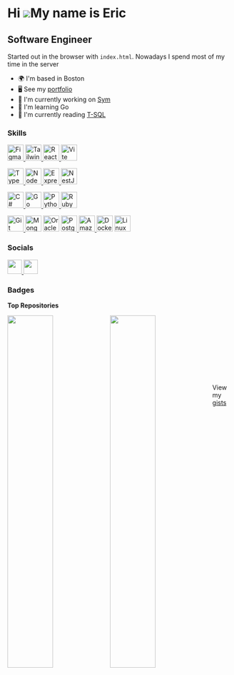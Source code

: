 Hi ![](https://user-images.githubusercontent.com/18350557/176309783-0785949b-9127-417c-8b55-ab5a4333674e.gif)My name is Eric
============================================================================================================================

Software Engineer
--------------------

Started out in the browser with `index.html`. Nowadays I spend most of my time in the server

*   🌍  I'm based in Boston
*   🖥️  See my [portfolio](https://ecfolio.netlify.app)
*   🚀  I'm currently working on [Sym](https://github.com/0xcire/sym-backend)
*   🧠  I'm learning Go
*   📖  I'm currently reading [T-SQL](https://itziktsql.com/t-sql-fund-4th-edition-1)

### Skills 
<p align="left">
  <a href="https://www.figma.com/" target="_blank" rel="noreferrer">
    <img 
      src="https://raw.githubusercontent.com/danielcranney/readme-generator/main/public/icons/skills/figma-colored.svg" 
      width="36" 
      height="36" 
      alt="Figma"
    />
  </a>
  <a href="https://tailwindcss.com/" target="_blank" rel="noreferrer">
    <img 
      src="https://raw.githubusercontent.com/danielcranney/readme-generator/main/public/icons/skills/tailwindcss-colored.svg" 
      width="36" 
      height="36" 
      alt="TailwindCSS" 
    />
  </a>
  <a href="https://reactjs.org/" target="_blank" rel="noreferrer">
    <img
      src="https://raw.githubusercontent.com/danielcranney/readme-generator/main/public/icons/skills/react-colored.svg"
      width="36"
      height="36" 
      alt="React" 
    />
  </a>
  <a href="https://vitejs.dev/" target="_blank" rel="noreferrer">
    <img 
      src="https://raw.githubusercontent.com/danielcranney/readme-generator/main/public/icons/skills/vite-colored.svg" 
      width="36" 
      height="36" 
      alt="Vite" 
    />
  </a>
</p>

<p align="left">
  <a href="https://www.typescriptlang.org/" target="_blank" rel="noreferrer">
    <img
      src="https://raw.githubusercontent.com/danielcranney/readme-generator/main/public/icons/skills/typescript-colored.svg"
      width="36"
      height="36" 
      alt="TypeScript"
    />
  </a>
  <a href="https://nodejs.org/en/" target="_blank" rel="noreferrer">
    <img
      src="https://raw.githubusercontent.com/danielcranney/readme-generator/main/public/icons/skills/nodejs-colored.svg"
      width="36"
      height="36"
      alt="NodeJS"
      />
  </a>
  <a href="https://expressjs.com/" target="_blank" rel="noreferrer">
    <img
      src="https://raw.githubusercontent.com/danielcranney/readme-generator/main/public/icons/skills/express-colored.svg"
      width="36"
      height="36"
      alt="Express"
    />
  </a>
  <a href="https://docs.nestjs.com/" target="_blank" rel="noreferrer">
    <img 
      src="https://raw.githubusercontent.com/danielcranney/readme-generator/main/public/icons/skills/nestjs-colored.svg" 
      width="36" 
      height="36" 
      alt="NestJS" 
    />
  </a>
</p>

<p align="left">
  <a href="https://docs.microsoft.com/en-us/dotnet/csharp/" target="_blank" rel="noreferrer">
    <img 
      src="https://raw.githubusercontent.com/danielcranney/readme-generator/main/public/icons/skills/csharp-colored.svg" 
      width="36" 
      height="36" 
      alt="C#" 
    />     
  </a>
  <a href="https://go.dev/doc/" target="_blank" rel="noreferrer">
    <img 
      src="https://raw.githubusercontent.com/danielcranney/readme-generator/main/public/icons/skills/go-colored.svg" 
      width="36" 
      height="36" 
      alt="Go" 
    />
  </a>
  <a href="https://www.python.org/" target="_blank" rel="noreferrer">
    <img 
      src="https://raw.githubusercontent.com/danielcranney/readme-generator/main/public/icons/skills/python-colored.svg" 
      width="36" 
      height="36" 
      alt="Python"   
    />
  </a>
  <a href="https://www.ruby-lang.org/en/" target="_blank" rel="noreferrer">
    <img 
      src="https://raw.githubusercontent.com/danielcranney/readme-generator/main/public/icons/skills/ruby-colored.svg" 
      width="36" 
      height="36" 
      alt="Ruby" 
    />     
  </a>
</p>

<p align="left">
<a href="https://git-scm.com/" target="_blank" rel="noreferrer">
  <img src="https://raw.githubusercontent.com/danielcranney/readme-generator/main/public/icons/skills/git-colored.svg" width="36" height="36" alt="Git" />
</a>
<a href="https://www.mongodb.com/" target="_blank" rel="noreferrer">
  <img src="https://raw.githubusercontent.com/danielcranney/readme-generator/main/public/icons/skills/mongodb-colored.svg" width="36" height="36" alt="MongoDB" /></a>
<a href="https://www.oracle.com/uk/index.html" target="_blank" rel="noreferrer"><img src="https://raw.githubusercontent.com/danielcranney/readme-generator/main/public/icons/skills/oracle-colored.svg" width="36" height="36" alt="Oracle" /></a>
<a href="https://www.postgresql.org/" target="_blank" rel="noreferrer">
  <img src="https://raw.githubusercontent.com/danielcranney/readme-generator/main/public/icons/skills/postgresql-colored.svg" width="36" height="36" alt="PostgreSQL" />
</a>
<a href="https://aws.amazon.com" target="_blank" rel="noreferrer">
  <img src="https://raw.githubusercontent.com/danielcranney/readme-generator/main/public/icons/skills/aws-colored.svg" width="36" height="36" alt="Amazon Web Services" />
</a>
<a href="https://www.docker.com/" target="_blank" rel="noreferrer">
  <img src="https://raw.githubusercontent.com/danielcranney/readme-generator/main/public/icons/skills/docker-colored.svg" width="36" height="36" alt="Docker" /></a>
<a href="https://www.linux.org" target="_blank" rel="noreferrer">
  <img src="https://raw.githubusercontent.com/danielcranney/readme-generator/main/public/icons/skills/linux-colored.svg" width="36" height="36" alt="Linux" />
</a>
</p>
                    
### Socials
                  
<p align="left"> <a href="https://www.github.com/0xcire" target="_blank" rel="noreferrer"> <picture> <source media="(prefers-color-scheme: dark)" srcset="https://raw.githubusercontent.com/danielcranney/readme-generator/main/public/icons/socials/github-dark.svg" /> <source media="(prefers-color-scheme: light)" srcset="https://raw.githubusercontent.com/danielcranney/readme-generator/main/public/icons/socials/github.svg" /> <img src="https://raw.githubusercontent.com/danielcranney/readme-generator/main/public/icons/socials/github.svg" width="32" height="32" /> </picture> </a> <a href="https://www.linkedin.com/in/ericchi1" target="_blank" rel="noreferrer"> <picture> <source media="(prefers-color-scheme: dark)" srcset="https://raw.githubusercontent.com/danielcranney/readme-generator/main/public/icons/socials/linkedin-dark.svg" /> <source media="(prefers-color-scheme: light)" srcset="https://raw.githubusercontent.com/danielcranney/readme-generator/main/public/icons/socials/linkedin.svg" /> <img src="https://raw.githubusercontent.com/danielcranney/readme-generator/main/public/icons/socials/linkedin.svg" width="32" height="32" /> </picture> </a></p>

### Badges

<b>Top Repositories</b>
<div>
  <div width="100%" align="center"><a href="https://github.com/0xcire/propel-CRM" align="left"><img align="left" width="45%" src="https://github-readme-stats.vercel.app/api/pin/?username=0xcire&repo=propel-CRM&title_color=0891b2&text_color=ffffff&icon_color=0891b2&bg_color=1c1917&hide_border=true&locale=en" /></a></div>
  <div width="100%" align="center"><a href="https://github.com/0xcire/koshi-backend" align="left"><img align="left" width="45%" src="https://github-readme-stats.vercel.app/api/pin/?username=0xcire&repo=sym-backend&title_color=0891b2&text_color=ffffff&icon_color=0891b2&bg_color=1c1917&hide_border=true&locale=en" /></a></div>
</div>
<br /><br /><br /><br /><br /><br /><br /><br /><br />

<div>View my <a href="https://gist.github.com/0xcire">gists</a></div>

<!---
0xcire/0xcire is a ✨ special ✨ repository because its `README.md` (this file) appears on your GitHub profile.
You can click the Preview link to take a look at your changes.
--->
